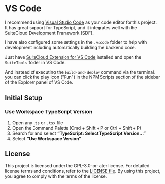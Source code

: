 # VS Code

I recommend using [Visual Studio Code](https://code.visualstudio.com/) as your code editor for this project. It has great support for TypeScript, and it integrates well with the SuiteCloud Development Framework (SDF).

I have also configured some settings in the `.vscode` folder to help with development including automatically building the backend code.

Just have [SuiteCloud Extension for VS Code](https://marketplace.visualstudio.com/items?itemName=Oracle.suitecloud-vscode-extension) installed and open the `SuiteTools` folder in VS Code.

And instead of executing the `build-and-deploy` command via the terminal, you can click the play icon ("Run") in the NPM Scripts section of the sidebar of the Explorer panel of VS Code.

## Initial Setup

### Use Workspace TypeScript Version

1. Open any `.ts` or `.tsx` file
2. Open the Command Palette (Cmd + Shift + P or Ctrl + Shift + P)
3. Search for and select **“TypeScript: Select TypeScript Version...”**
4. Select **“Use Workspace Version”**

## License

This project is licensed under the GPL-3.0-or-later license. For detailed license terms and conditions, refer to the [LICENSE file](../LICENSE). By using this project, you agree to comply with the terms of the license.
